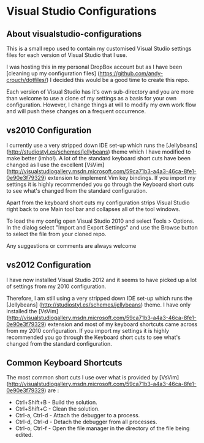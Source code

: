 Visual Studio Configurations
============================

About visualstudio-configurations
---------------------------------

This is a small repo used to contain my customised Visual Studio settings files for each version of Visual Studio that I use.

I was hosting this in my personal DropBox account but as I have been [cleaning up my configuration files] (https://github.com/andy-crouch/dotfiles/) I decided this would be a good time to create this repo.

Each version of Visual Studio has it's own sub-directory and you are more than welcome to use a clone of my settings as a basis for your own configuration.  However, I change things at will to modify my own work flow and will push these changes on a frequent occurrence.

vs2010 Configuration
--------------------

I currently use a very stripped down IDE set-up which runs the [Jellybeans] (http://studiostyl.es/schemes/jellybeans) theme which I have modified to make better (imho!).  A lot of the standard keyboard short cuts have been changed as I use the excellent [VsVim] (http://visualstudiogallery.msdn.microsoft.com/59ca71b3-a4a3-46ca-8fe1-0e90e3f79329) extension to implement Vim key bindings.  If you import my settings it is highly recommended you go through the Keyboard short cuts to see what's changed from the standard configuration.

Apart from the keyboard short cuts my configuration strips Visual Studio right back to one Main tool bar and collapses all of the tool windows.

To load the my config open Visual Studio 2010 and select Tools > Options.  In the dialog select "Import and Export Settings" and use the Browse button to select the file from your cloned repo.

Any suggestions or comments are always welcome

vs2012 Configuration
--------------------

I have now installed Visual Studio 2012 and it seems to have picked up a lot of settings from my 2010 configuration.

Therefore, I am still using a very stripped down IDE set-up which runs the [Jellybeans] (http://studiostyl.es/schemes/jellybeans) theme.  I have only installed the [VsVim] (http://visualstudiogallery.msdn.microsoft.com/59ca71b3-a4a3-46ca-8fe1-0e90e3f79329) extension and most of my keyboard shortcuts came across from my 2010 configuration.  If you import my settings it is highly recommended you go through the Keyboard short cuts to see what's changed from the standard configuration.

Common Keyboard Shortcuts
-------------------------

The most common short cuts I use over what is provided by [VsVim] (http://visualstudiogallery.msdn.microsoft.com/59ca71b3-a4a3-46ca-8fe1-0e90e3f79329) are :

* Ctrl+Shift+B - Build the solution.
* Ctrl+Shift+C - Clean the solution.
* Ctrl-a, Ctrl-d - Attach the debugger to a process.
* Ctrl-d, Ctrl-d - Detach the debugger from all processes.
* Ctrl-o, Ctrl-f - Open the file manager in the directory of the file being edited.
